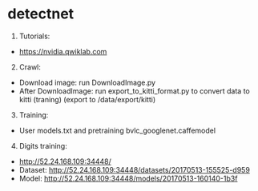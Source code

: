 # detectnet

1. Tutorials:
- https://nvidia.qwiklab.com
2. Crawl:
- Download image: run DownloadImage.py
- After DownloadImage: run export_to_kitti_format.py to convert data to kitti (traning) (export to /data/export/kitti)
3. Training:
- User models.txt and pretraining bvlc_googlenet.caffemodel
4. Digits training:
- http://52.24.168.109:34448/
- Dataset: http://52.24.168.109:34448/datasets/20170513-155525-d959
- Model: http://52.24.168.109:34448/models/20170513-160140-1b3f
